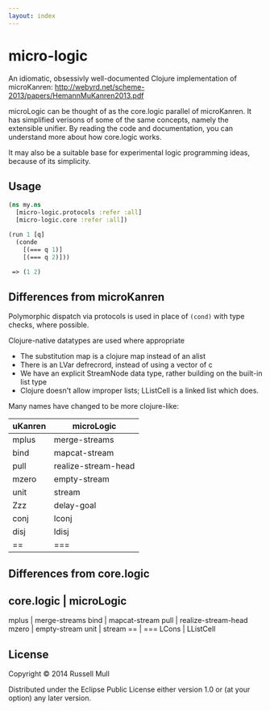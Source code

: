```yaml
---
layout: index
---
```

# micro-logic

An idiomatic, obsessivly well-documented Clojure implementation of
microKanren:
http://webyrd.net/scheme-2013/papers/HemannMuKanren2013.pdf

microLogic can be thought of as the core.logic parallel of
microKanren. It has simplified verisons of some of the same concepts,
namely the extensible unifier. By reading the code and documentation,
you can understand more about how core.logic works.

It may also be a suitable base for experimental logic programming
ideas, because of its simplicity.


## Usage

```clojure
(ns my.ns
  [micro-logic.protocols :refer :all]
  [micro-logic.core :refer :all])

(run 1 [q]
  (conde
    [(=== q 1)]
    [(=== q 2)]))

 => (1 2)
 ```



## Differences from microKanren

Polymorphic dispatch via protocols is used in place of `(cond)` with
type checks, where possible.

Clojure-native datatypes are used where appropriate
- The substitution map is a clojure map instead of an alist
- There is an LVar defrecrord, instead of using a vector of c
- We have an explicit StreamNode data type, rather building on the
  built-in list type
- Clojure doesn't allow improper lists; LListCell is a linked list
  which does.

Many names have changed to be more clojure-like:

|uKanren | microLogic          |
|--------|---------------------|
|mplus   | merge-streams       |
|bind    | mapcat-stream       |
|pull    | realize-stream-head |
|mzero   | empty-stream        |
|unit    | stream              |
|Zzz     | delay-goal          |
|conj    | lconj               |
|disj    | ldisj               |
|==      | ===                 |


## Differences from core.logic

core.logic | microLogic
-----------------------
mplus      | merge-streams
bind       | mapcat-stream
pull       | realize-stream-head
mzero      | empty-stream
unit       | stream
==         | ===
LCons      | LListCell



## License

Copyright © 2014 Russell Mull

Distributed under the Eclipse Public License either version 1.0 or (at
your option) any later version.
